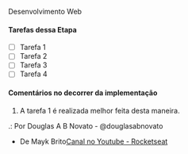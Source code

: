 Desenvolvimento Web

#### Tarefas dessa Etapa 

- [ ] Tarefa 1
- [ ] Tarefa 2  
- [ ] Tarefa 3  
- [ ] Tarefa 4 

#### Comentários no decorrer da implementação
1. A tarefa 1 é realizada melhor feita desta maneira.
 
.: Por Douglas A B Novato - @douglasabnovato
- De Mayk Brito[Canal no Youtube - Rocketseat](https://www.youtube.com/playlist?list=PL85ITvJ7FLohGTWaE_p0J6B-TLmQbN4ka)